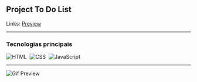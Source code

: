 ## Project To Do List

Links: <a href="https://guyddogl.github.io/trybe-project-todo-list/">Preview</a>
<hr/>

### Tecnologias principais
![HTML](https://img.shields.io/badge/-HTML-1b374b?style=for-the-badge&logo=HTML5)&nbsp;
![CSS](https://img.shields.io/badge/-CSS-1b374b?style=for-the-badge&logo=CSS3&logoColor=1572B6)&nbsp;
![JavaScript](https://img.shields.io/badge/-JavaScript-1b374b?style=for-the-badge&logo=javascript)&nbsp;
<hr/>

<img src="https://guyddogl.github.io/trybe-project-todo-list/imgs/todolist.gif" alt="Gif Preview" />
